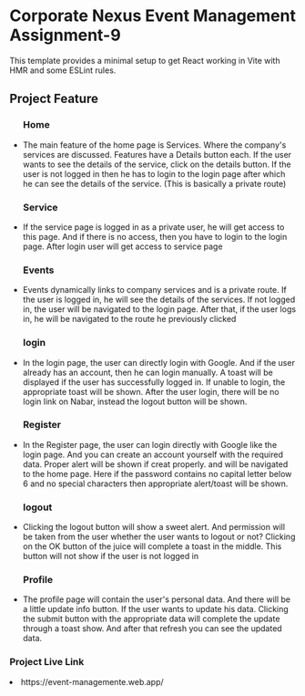 # Corporate Nexus Event Management Assignment-9

This template provides a minimal setup to get React working in Vite with HMR and some ESLint rules.

<h2> Project Feature </h2>
<ul>
    <h3>Home</h3>
    <li>The main feature of the home page is Services. Where the company's services are discussed. Features have a Details button each. If the user wants to see the details of the service, click on the details button. If the user is not logged in then he has to login to the login page after which he can see the details of the service. (This is basically a private route)</li>
</ul>
<ul>
    <h3>Service</h3>
    <li>If the service page is logged in as a private user, he will get access to this page. And if there is no access, then you have to login to the login page. After login user will get access to service page</li>
</ul>
<ul>
    <h3>Events</h3>
    <li>Events dynamically links to company services and is a private route. If the user is logged in, he will see the details of the services. If not logged in, the user will be navigated to the login page. After that, if the user logs in, he will be navigated to the route he previously clicked</li>
</ul>
<ul>
    <h3>login</h3>
    <li>In the login page, the user can directly login with Google. And if the user already has an account, then he can login manually. A toast will be displayed if the user has successfully logged in. If unable to login, the appropriate toast will be shown. After the user login, there will be no login link on Nabar, instead the logout button will be shown.</li>
</ul>
<ul>
    <h3>Register</h3>
    <li>In the Register page, the user can login directly with Google like the login page. And you can create an account yourself with the required data. Proper alert will be shown if creat properly. and will be navigated to the home page.
Here if the password contains no capital letter below 6 and no special characters then appropriate alert/toast will be shown.</li>
</ul>
<ul>
    <h3>logout</h3>
    <li>Clicking the logout button will show a sweet alert. And permission will be taken from the user whether the user wants to logout or not? Clicking on the OK button of the juice will complete a toast in the middle. This button will not show if the user is not logged in</li>
</ul>
<ul>
    <h3>Profile</h3>
    <li>The profile page will contain the user's personal data. And there will be a little update info button. If the user wants to update his data. Clicking the submit button with the appropriate data will complete the update through a toast show. And after that refresh you can see the updated data.</li>
</ul>
<h3>Project Live Link</h3>
<li>https://event-managemente.web.app/</li>

